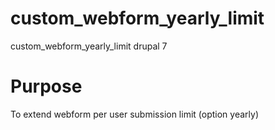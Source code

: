 # custom_webform_yearly_limit
custom_webform_yearly_limit drupal 7

# Purpose
To extend webform per user submission limit (option yearly)

